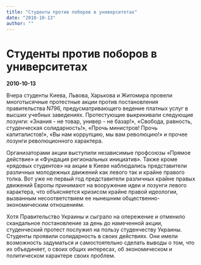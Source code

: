 ```yaml
---
title: "Студенты против поборов в университетах"
date: "2010-10-13"
author: ""
---
```


# Студенты против поборов в университетах

**2010-10-13** 

Вчера студенты Киева, Львова, Харькова и Житомира провели многотысячные протестные акции против постановления правительства N796, предусматривающего ведение платных услуг в высших учебных заведениях. Протестующие выкрикивали следующие лозунги: «Знания - не товар, универ - не базар!», «Свобода, равность, студенческая солидарность!», «Прочь министров! Прочь капиталистов!», «Вы нам коррупцию, мы вам революцию!» и прочее лозунги революционного характера.

Организаторами акции выступили независимые профсоюзы «Прямое действие» и «Фундация региональных инициатив». Также кроме «рядовых студентов» на акции в Киеве наблюдались представители различных молодежных движений как левого так и крайне правого толка. Вот уже не первый год представители различных крайне правых движений Европы принимают на вооружение идеи и лозунги левого характера, что объясняется кризисом крайне правой идеологии, вызванным несоответствием ее нынешним общественно-экономическим отношениям.

Хотя Правительство Украины и сыграло на опережение и отменило скандальное постановление за день до намеченной акции, студенческий протест послужил на пользу студенчеству Украины. Студенты проявили солидарность в своих действиях. Они имели возможность задуматься и самостоятельно сделать выводы о том, что их объединяет, о своих общих интересах, об экономическом и политическом характере своих проблем.